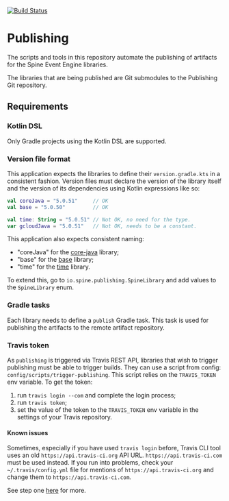 [![Build Status](https://travis-ci.com/SpineEventEngine/publishing.svg?branch=master)](https://travis-ci.com/SpineEventEngine/publishing)

# Publishing
 
The scripts and tools in this repository automate the publishing of artifacts for 
the Spine Event Engine libraries.

The libraries that are being published are Git submodules to the Publishing Git repository.

## Requirements

### Kotlin DSL

Only Gradle projects using the Kotlin DSL are supported.

### Version file format

This application expects the libraries to define their `version.gradle.kts` in a consistent fashion.
Version files must declare the version of the library itself and the version of its dependencies
using Kotlin expressions like so:

```kotlin
val coreJava = "5.0.51"     // OK
val base = "5.0.50"         // OK

val time: String = "5.0.51" // Not OK, no need for the type.
var gcloudJava = "5.0.51"   // Not OK, needs to be a constant.

```  

This application also expects consistent naming:

- "coreJava" for the [core-java](https://github.com/SpineEventEngine/core-java) library;
- "base" for the [base](https://github.com/SpineEventEngine/base) library;
- "time" for the [time](https://github.com/SpineEventEngine/time) library.

To extend this, go to `io.spine.publishing.SpineLibrary` and add values to the `SpineLibrary` enum.

### Gradle tasks

Each library needs to define a `publish` Gradle task. This task is used for publishing the artifacts
to the remote artifact repository.


### Travis token

As `publishing` is triggered via Travis REST API, libraries that wish to trigger publishing must
be able to trigger builds. They can use a script from config: `config/scripts/trigger-publishing`. 
This script relies on the `TRAVIS_TOKEN` env variable. To get the token:

1) run `travis login --com` and complete the login process; 
2) run `travis token`;
3) set the value of the token to the `TRAVIS_TOKEN` env variable in the settings of your Travis 
repository.

#### Known issues

Sometimes, especially if you have used `travis login` before, Travis CLI tool uses an old
`https://api.travis-ci.org` API URL. `https://api.travis-ci.com` must be used instead. If you
run into problems, check your `~/.travis/config.yml` file for mentions 
of `https://api.travis-ci.org` and change them to `https://api.travis-ci.com`.

See step one [here](https://docs.travis-ci.com/user/triggering-builds/) for more.
